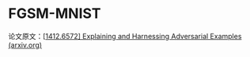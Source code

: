 # FGSM-MNIST
论文原文：\[[1412.6572\] Explaining and Harnessing Adversarial Examples (arxiv.org)](https://arxiv.org/abs/1412.6572)
